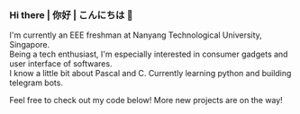 ### Hi there | 你好 | こんにちは 👋

<!--
**ChoiTommy/ChoiTommy** is a ✨ _special_ ✨ repository because its `README.md` (this file) appears on your GitHub profile.

Here are some ideas to get you started:

- 🔭 I’m currently working on ...
- 🌱 I’m currently learning ...
- 👯 I’m looking to collaborate on ...
- 🤔 I’m looking for help with ...
- 💬 Ask me about ...
- 📫 How to reach me: ...
- 😄 Pronouns: ...
- ⚡ Fun fact: ...
-->

I'm currently an EEE freshman at Nanyang Technological University, Singapore.  
Being a tech enthusiast, I'm especially interested in consumer gadgets and user interface of softwares.  
I know a little bit about Pascal and C. Currently learning python and building telegram bots.

Feel free to check out my code below! More new projects are on the way!
